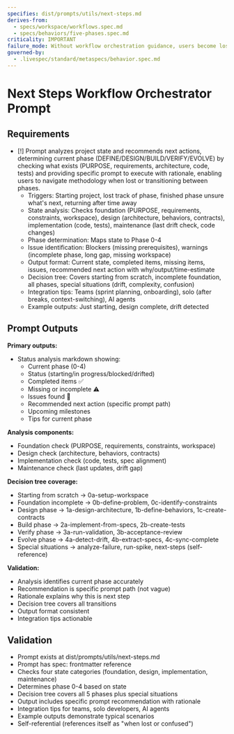```yaml
---
specifies: dist/prompts/utils/next-steps.md
derives-from:
  - specs/workspace/workflows.spec.md
  - specs/behaviors/five-phases.spec.md
criticality: IMPORTANT
failure_mode: Without workflow orchestration guidance, users become lost in methodology and abandon adoption when unsure of next steps
governed-by:
  - .livespec/standard/metaspecs/behavior.spec.md
---
```


# Next Steps Workflow Orchestrator Prompt

## Requirements
- [!] Prompt analyzes project state and recommends next actions, determining current phase (DEFINE/DESIGN/BUILD/VERIFY/EVOLVE) by checking what exists (PURPOSE, requirements, architecture, code, tests) and providing specific prompt to execute with rationale, enabling users to navigate methodology when lost or transitioning between phases.
  - Triggers: Starting project, lost track of phase, finished phase unsure what's next, returning after time away
  - State analysis: Checks foundation (PURPOSE, requirements, constraints, workspace), design (architecture, behaviors, contracts), implementation (code, tests), maintenance (last drift check, code changes)
  - Phase determination: Maps state to Phase 0-4
  - Issue identification: Blockers (missing prerequisites), warnings (incomplete phase, long gap, missing workspace)
  - Output format: Current state, completed items, missing items, issues, recommended next action with why/output/time-estimate
  - Decision tree: Covers starting from scratch, incomplete foundation, all phases, special situations (drift, complexity, confusion)
  - Integration tips: Teams (sprint planning, onboarding), solo (after breaks, context-switching), AI agents
  - Example outputs: Just starting, design complete, drift detected

## Prompt Outputs

**Primary outputs:**
- Status analysis markdown showing:
  - Current phase (0-4)
  - Status (starting/in progress/blocked/drifted)
  - Completed items ✅
  - Missing or incomplete ⚠️
  - Issues found 🔴
  - Recommended next action (specific prompt path)
  - Upcoming milestones
  - Tips for current phase

**Analysis components:**
- Foundation check (PURPOSE, requirements, constraints, workspace)
- Design check (architecture, behaviors, contracts)
- Implementation check (code, tests, spec alignment)
- Maintenance check (last updates, drift gap)

**Decision tree coverage:**
- Starting from scratch → 0a-setup-workspace
- Foundation incomplete → 0b-define-problem, 0c-identify-constraints
- Design phase → 1a-design-architecture, 1b-define-behaviors, 1c-create-contracts
- Build phase → 2a-implement-from-specs, 2b-create-tests
- Verify phase → 3a-run-validation, 3b-acceptance-review
- Evolve phase → 4a-detect-drift, 4b-extract-specs, 4c-sync-complete
- Special situations → analyze-failure, run-spike, next-steps (self-reference)

**Validation:**
- Analysis identifies current phase accurately
- Recommendation is specific prompt path (not vague)
- Rationale explains why this is next step
- Decision tree covers all transitions
- Output format consistent
- Integration tips actionable

## Validation

- Prompt exists at dist/prompts/utils/next-steps.md
- Prompt has spec: frontmatter reference
- Checks four state categories (foundation, design, implementation, maintenance)
- Determines phase 0-4 based on state
- Decision tree covers all 5 phases plus special situations
- Output includes specific prompt recommendation with rationale
- Integration tips for teams, solo developers, AI agents
- Example outputs demonstrate typical scenarios
- Self-referential (references itself as "when lost or confused")
